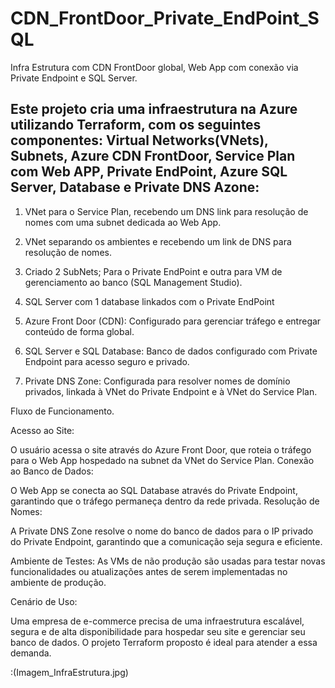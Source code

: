 # CDN_FrontDoor_Private_EndPoint_SQL
Infra Estrutura com CDN FrontDoor global, Web App com conexão via Private Endpoint e SQL Server.

Este projeto cria uma infraestrutura na Azure utilizando Terraform, com os seguintes componentes:
Virtual Networks(VNets), Subnets, Azure CDN FrontDoor, Service Plan com Web APP, Private EndPoint, Azure SQL Server, Database e Private DNS Azone:
-----------------------------------------------------------------------------------------------------------------------------------------------

1) VNet para o Service Plan, recebendo um DNS link para resolução de nomes com uma subnet dedicada ao Web App.

2) VNet separando os ambientes e recebendo um link de DNS para resolução de nomes. 

3) Criado 2 SubNets; Para o Private EndPoint e outra para VM de gerenciamento ao banco (SQL Management Studio).

4) SQL Server com 1 database linkados com o Private EndPoint

5) Azure Front Door (CDN): Configurado para gerenciar tráfego e entregar conteúdo de forma global.

6) SQL Server e SQL Database: Banco de dados configurado com Private Endpoint para acesso seguro e privado.

7) Private DNS Zone: Configurada para resolver nomes de domínio privados, linkada à VNet do Private Endpoint e à VNet do Service Plan.


Fluxo de Funcionamento.

Acesso ao Site:

O usuário acessa o site através do Azure Front Door, que roteia o tráfego para o Web App hospedado na subnet da VNet do Service Plan.
Conexão ao Banco de Dados:

O Web App se conecta ao SQL Database através do Private Endpoint, garantindo que o tráfego permaneça dentro da rede privada.
Resolução de Nomes:

A Private DNS Zone resolve o nome do banco de dados para o IP privado do Private Endpoint, garantindo que a comunicação seja segura e eficiente.

Ambiente de Testes:
As VMs de não produção são usadas para testar novas funcionalidades ou atualizações antes de serem implementadas no ambiente de produção.


Cenário de Uso:

Uma empresa de e-commerce precisa de uma infraestrutura escalável, segura e de alta disponibilidade para hospedar seu site e gerenciar seu banco de dados. O projeto Terraform proposto é ideal para atender a essa demanda.

:(Imagem_InfraEstrutura.jpg)

